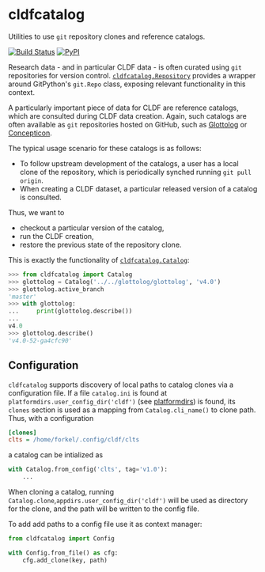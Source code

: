 # cldfcatalog

Utilities to use `git` repository clones and reference catalogs.

[![Build Status](https://github.com/cldf/cldfcatalog/workflows/tests/badge.svg)](https://github.com/cldf/cldfcatalog/actions?query=workflow%3Atests)
[![PyPI](https://img.shields.io/pypi/v/cldfcatalog.svg)](https://pypi.org/project/cldfcatalog)

Research data - and in particular CLDF data - is often curated using `git` repositories
for version control. [`cldfcatalog.Repository`](src/cldfcatalog/repository.py) 
provides a wrapper around GitPython's `git.Repo` class, exposing relevant functionality 
in this context.

A particularly important piece of data for CLDF are reference catalogs, which are
consulted during CLDF data creation. Again, such catalogs are often available as
`git` repositories hosted on GitHub, such as 
[Glottolog](https://github.com/glottolog/glottolog) or
[Concepticon](https://github.com/concepticon/concepticon-data).

The typical usage scenario for these catalogs is as follows: 
- To follow upstream development of the catalogs, a user has a local clone of the
  repository, which is periodically synched running `git pull origin`.
- When creating a CLDF dataset, a particular released version of a catalog is consulted.

Thus, we want to 
- checkout a particular version of the catalog,
- run the CLDF creation,
- restore the previous state of the repository clone.

This is exactly the functionality of [`cldfcatalog.Catalog`](src/cldfcatalog/catalog.py):
```python
>>> from cldfcatalog import Catalog
>>> glottolog = Catalog('../../glottolog/glottolog', 'v4.0')
>>> glottolog.active_branch
'master'
>>> with glottolog:
...     print(glottolog.describe())
...     
v4.0
>>> glottolog.describe()
'v4.0-52-ga4cfc90'
```


## Configuration

`cldfcatalog` supports discovery of local paths to catalog clones via a configuration file.
If a file `catalog.ini` is found at `platformdirs.user_config_dir('cldf')` (see [platformdirs](https://pypi.org/project/platformdirs/)) is found, its `clones` section is used as a
mapping from `Catalog.cli_name()` to clone path. Thus, with a configuration
```ini
[clones]
clts = /home/forkel/.config/cldf/clts
```
a catalog can be intialized as
```python
with Catalog.from_config('clts', tag='v1.0'):
    ...
```

When cloning a catalog,
running `Catalog.clone`,`appdirs.user_config_dir('cldf')` will be used as directory for
the clone, and the path will be written to the config file.

To add add paths to a config file use it as context manager:
```python
from cldfcatalog import Config

with Config.from_file() as cfg:
    cfg.add_clone(key, path)
```
